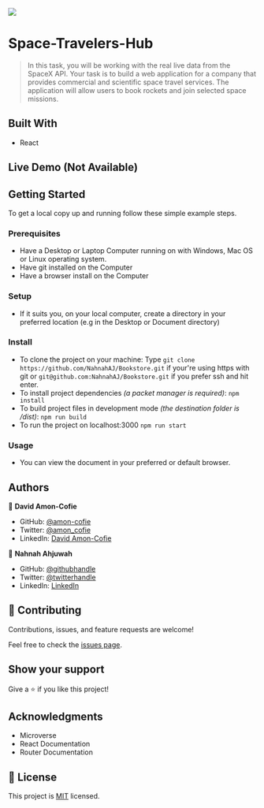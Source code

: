![](https://img.shields.io/badge/Microverse-blueviolet)


# Space-Travelers-Hub
> In this task, you will be working with the real live data from the SpaceX API. Your task is to build a web application for a company that provides commercial and scientific space travel services. The application will allow users to book rockets and join selected space missions.


## Built With

- React

## Live Demo (Not Available)

## Getting Started

To get a local copy up and running follow these simple example steps.

### Prerequisites

- Have a Desktop or Laptop Computer running on with Windows, Mac OS or Linux operating system.
- Have git installed on the Computer
- Have a browser install on the Computer

### Setup

- If it suits you, on your local computer, create a directory in your preferred location (e.g in the Desktop or Document directory)

### Install
- To clone the project on your machine: Type `git clone https://github.com/NahnahAJ/Bookstore.git` if your're using https with git or `git@github.com:NahnahAJ/Bookstore.git` if you prefer ssh and hit enter.
- To install project dependencies _(a packet manager is required)_:
`npm install`
- To build project files in development mode _(the destination folder is /dist)_:
`npm run build`
- To run the project on localhost:3000
`npm run start`
 

### Usage

- You can view the document in your preferred or default browser.


## Authors

👤 **David Amon-Cofie**

- GitHub: [@amon-cofie](https://github.com/amon-cofie)
- Twitter: [@amon_cofie](https://twitter.com/amon_cofie)
- LinkedIn: [David Amon-Cofie](https://www.linkedin.com/in/david-amon-cofie-2389ab241/)

👤 **Nahnah Ahjuwah**

- GitHub: [@githubhandle](https://github.com/NahnahAJ)
- Twitter: [@twitterhandle](https://https://twitter.com/NahnahAhjuwah)
- LinkedIn: [LinkedIn](https://www.linkedin.com/in/felicia-awuah-0674a7152/)

## 🤝 Contributing

Contributions, issues, and feature requests are welcome!

Feel free to check the [issues page](../../issues/).

## Show your support

Give a ⭐️ if you like this project!

## Acknowledgments
- Microverse
- React Documentation
- Router Documentation

## 📝 License

This project is [MIT](./LICENSE) licensed.
